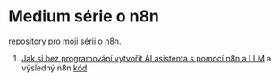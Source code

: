 # Medium série o n8n

repository pro moji sérii o n8n.

1. [Jak si bez programování vytvořit AI asistenta s pomocí n8n a LLM](https://medium.com/@mirecekd/jak-si-vytvorit-ai-asistenta-s-pomoci-n8n-a-llm-4ca90801ffcf)
a výsledný n8n [kód](https://raw.githubusercontent.com/mirecekd/n8n-medium/refs/heads/main/2025-04-16.json)
